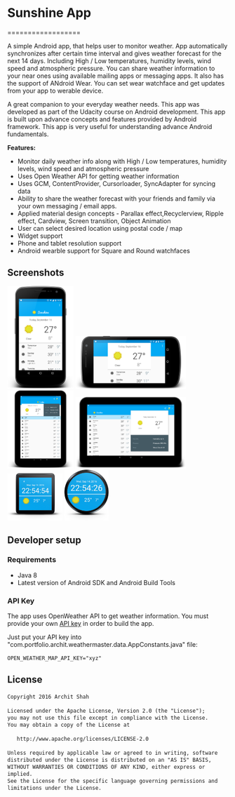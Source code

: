# Sunshine App
==================

A simple Android app, that helps user to monitor weather. App automatically synchronizes after certain time interval and gives weather forecast for the next 14 days. Including High / Low temperatures, humidity levels, wind speed and atmospheric pressure. You can share weather information to your near ones using available mailing apps or messaging apps. It also has the support of ANdroid Wear. You can set wear watchface and get updates from your app to werable device.

[]( []() )
A great companion to your everyday weather needs. 
This app was developed as part of the Udacity course on Android development. This app is built upon advance concepts and features provided by Android framework. This app is very useful for understanding advance Android fundamentals.

**Features:**

- Monitor daily weather info along with High / Low temperatures, humidity levels, wind speed and atmospheric pressure
- Uses Open Weather API for getting weather information
- Uses GCM, ContentProvider, Cursorloader, SyncAdapter for syncing data
- Ability to share the weather forecast with your friends and family via your own messaging / email apps.
- Applied material design concepts - Parallax effect,Recyclerview, Ripple effect, Cardview, Screen transition, Object Animation
- User can select desired location using postal code / map
- Widget support
- Phone and tablet resolution support
- Android wearble support for Square and Round watchfaces

Screenshots
-----------

<img width="30%" src="screenshots/image1.png" />
<img width="50%" src="screenshots/image2.png" />
<img width="30%" src="screenshots/image3.png" />
<img width="50%" src="screenshots/image4.png" />
<img width="25%" src="screenshots/image5.png" />
<img width="20%" src="screenshots/image6.png" />

Developer setup
---------------

### Requirements

- Java 8
- Latest version of Android SDK and Android Build Tools

### API Key

The app uses OpenWeather API to get weather information. You must provide your own [API key][1] in order to build the app.

Just put your API key into "com.portfolio.archit.weathermaster.data.AppConstants.java" file:

```API_KEY
OPEN_WEATHER_MAP_API_KEY="xyz"
```

License
-------

    Copyright 2016 Archit Shah

    Licensed under the Apache License, Version 2.0 (the "License");
    you may not use this file except in compliance with the License.
    You may obtain a copy of the License at

       http://www.apache.org/licenses/LICENSE-2.0

    Unless required by applicable law or agreed to in writing, software
    distributed under the License is distributed on an "AS IS" BASIS,
    WITHOUT WARRANTIES OR CONDITIONS OF ANY KIND, either express or implied.
    See the License for the specific language governing permissions and
    limitations under the License.

[1]: https://home.openweathermap.org/users/sign_up
